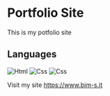 # Portfolio Site
This is my potfolio site
## Languages
![Html](https://img.shields.io/badge/HTML5-E34F26?style=for-the-badge&logo=html5&logoColor=white)
![Css](https://img.shields.io/badge/CSS3-1572B6?style=for-the-badge&logo=css3&logoColor=white)
![Css](https://img.shields.io/badge/Sass-CC6699?style=for-the-badge&logo=sass&logoColor=white)

Visit my site https://www.bim-s.it
